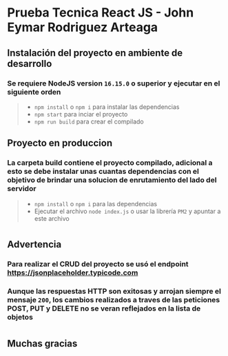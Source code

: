 # Prueba Tecnica React JS - John Eymar Rodriguez Arteaga

## Instalación del proyecto en ambiente de desarrollo

### Se requiere NodeJS version `16.15.0` o superior y ejecutar en el siguiente orden
>* `npm install` o `npm i` para instalar las dependencias
>* `npm start` para inciar el proyecto
>* `npm run build` para crear el compilado

## Proyecto en produccion

### La carpeta build contiene el proyecto compilado, adicional a esto se debe instalar unas cuantas dependencias con el objetivo de brindar una solucion de enrutamiento del lado del servidor

>* `npm install` o `npm i` para las dependencias
>* Ejecutar el archivo `node index.js` o usar la librería `PM2` y apuntar a este archivo
#
## Advertencia
### Para realizar el CRUD del proyecto se usó el endpoint https://jsonplaceholder.typicode.com
### Aunque las respuestas HTTP son exitosas y arrojan siempre el mensaje `200`, los cambios realizados a traves de las peticiones POST, PUT y DELETE no se veran reflejados en la lista de objetos
#
## Muchas gracias
